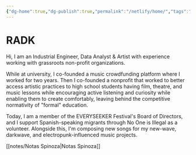 ```yaml
---
{"dg-home":true,"dg-publish":true,"permalink":"/netlify/home/","tags":"gardenEntry","dgHomeLink":true,"dgPassFrontmatter":true}
---
```


# RADK

Hi, I am an Industrial Engineer, Data Analyst & Artist with experience working with grassroots non-profit organizations. 

While at university, I co-founded a music crowdfunding platform where I worked for two years. Then I co-founded a nonprofit that worked to better access artistic practices to high school students having film, theatre, and music lessons while encouraging active listening and curiosity while enabling them to create comfortably, leaving behind the competitive normativity of "formal" education.

Today, I am a member of the EVERYSEEKER Festival's Board of Directors, and I support Spanish-speaking migrants through No One is Illegal as a volunteer. Alongside this, I'm composing new songs for my new-wave, darkwave, and electropunk-influenced music projects.

[[notes/Notas Spinoza|Notas Spinoza]]